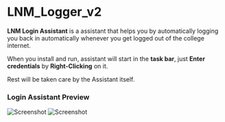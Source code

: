 # LNM_Logger_v2

**LNM Login Assistant** is a assistant that helps you by automatically logging you back in automatically whenever you get logged out of the college internet.

When you install and run, assistant will start in the **task bar**, just **Enter credentials** by **Right-Clicking** on it.

Rest will be taken care by the Assistant itself.

### Login Assistant Preview
![Screenshot](https://i.imgur.com/pIwwCgP.png)    ![Screenshot](https://i.imgur.com/CZnUG4C.png)
